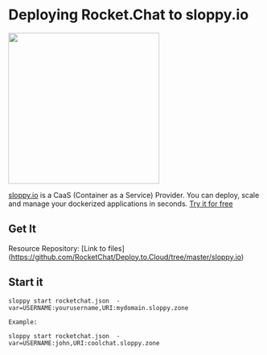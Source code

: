# Deploying Rocket.Chat to sloppy.io

<p><a href="http://sloppy.io"><img src="http://sloppy.io/wp-content/uploads/2014/04/sloppy-icon.png" align="top" height="300" width="300" ></a></p>


[sloppy.io](http://sloppy.io) is a CaaS (Container as a Service) Provider. You can deploy, scale and manage your dockerized applications in seconds. [Try it for free](http://sloppy.io/#signup) 
  
## Get It  
Resource Repository: [Link to files] (https://github.com/RocketChat/Deploy.to.Cloud/tree/master/sloppy.io)
  
## Start it
```
sloppy start rocketchat.json  -var=USERNAME:yourusername,URI:mydomain.sloppy.zone
   
Example:
   
sloppy start rocketchat.json  -var=USERNAME:john,URI:coolchat.sloppy.zone
```
